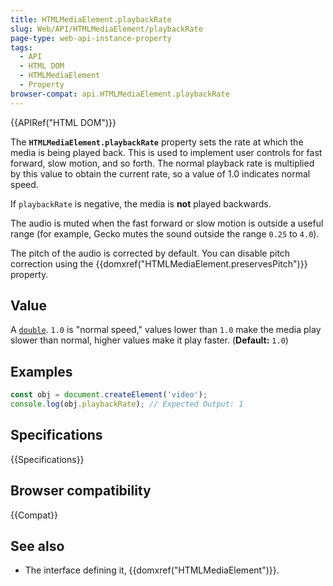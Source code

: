 ```yaml
---
title: HTMLMediaElement.playbackRate
slug: Web/API/HTMLMediaElement/playbackRate
page-type: web-api-instance-property
tags:
  - API
  - HTML DOM
  - HTMLMediaElement
  - Property
browser-compat: api.HTMLMediaElement.playbackRate
---
```


{{APIRef("HTML DOM")}}

The **`HTMLMediaElement.playbackRate`** property sets the rate at which the media is being played back. This is used to implement user controls for fast forward, slow motion, and so forth. The normal playback rate is multiplied by this value to obtain the current rate, so a value of 1.0 indicates normal speed.

If `playbackRate` is negative, the media is **not** played backwards.

The audio is muted when the fast forward or slow motion is outside a useful range (for example, Gecko mutes the sound outside the range `0.25` to `4.0`).

The pitch of the audio is corrected by default. You can disable pitch correction using the {{domxref("HTMLMediaElement.preservesPitch")}} property.

## Value

A [`double`](https://en.wikipedia.org/wiki/Double-precision_floating-point_format). `1.0` is "normal speed," values lower than `1.0` make the media play slower than normal, higher values make it play faster. (**Default:** `1.0`)

## Examples

```js
const obj = document.createElement('video');
console.log(obj.playbackRate); // Expected Output: 1
```

## Specifications

{{Specifications}}

## Browser compatibility

{{Compat}}

## See also

- The interface defining it, {{domxref("HTMLMediaElement")}}.
